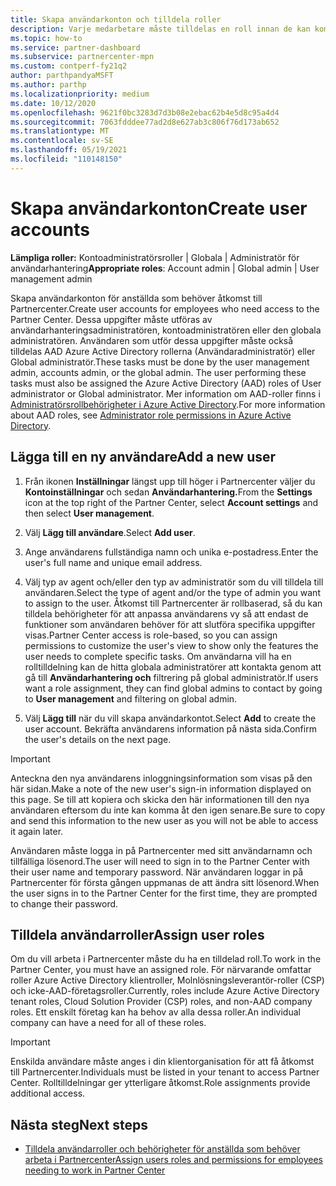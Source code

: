 ```yaml
---
title: Skapa användarkonton och tilldela roller
description: Varje medarbetare måste tilldelas en roll innan de kan komma åt Partnercenter. Lär dig hur du skapar användarkonton, tilldelar roller och anger behörigheter.
ms.topic: how-to
ms.service: partner-dashboard
ms.subservice: partnercenter-mpn
ms.custom: contperf-fy21q2
author: parthpandyaMSFT
ms.author: parthp
ms.localizationpriority: medium
ms.date: 10/12/2020
ms.openlocfilehash: 9621f0bc3283d7d3b08e2ebac62b4e5d8c95a4d4
ms.sourcegitcommit: 7063fdddee77ad2d8e627ab3c806f76d173ab652
ms.translationtype: MT
ms.contentlocale: sv-SE
ms.lasthandoff: 05/19/2021
ms.locfileid: "110148150"
---
```

# <a name="create-user-accounts"></a><span data-ttu-id="23877-104">Skapa användarkonton</span><span class="sxs-lookup"><span data-stu-id="23877-104">Create user accounts</span></span>  

<span data-ttu-id="23877-105">**Lämpliga roller:** Kontoadministratörsroller | Globala | Administratör för användarhantering</span><span class="sxs-lookup"><span data-stu-id="23877-105">**Appropriate roles**: Account admin | Global admin | User management admin</span></span>

<span data-ttu-id="23877-106">Skapa användarkonton för anställda som behöver åtkomst till Partnercenter.</span><span class="sxs-lookup"><span data-stu-id="23877-106">Create user accounts for employees who need access to the Partner Center.</span></span> <span data-ttu-id="23877-107">Dessa uppgifter måste utföras av användarhanteringsadministratören, kontoadministratören eller den globala administratören. Användaren som utför dessa uppgifter måste också tilldelas AAD Azure Active Directory rollerna (Användaradministratör) eller Global administratör.</span><span class="sxs-lookup"><span data-stu-id="23877-107">These tasks must be done by the user management admin, accounts admin, or the global admin. The user performing these tasks must also be assigned the Azure Active Directory (AAD) roles of User administrator or Global administrator.</span></span> <span data-ttu-id="23877-108">Mer information om AAD-roller finns i [Administratörsrollbehörigheter i Azure Active Directory](/azure/active-directory/users-groups-roles/directory-assign-admin-roles).</span><span class="sxs-lookup"><span data-stu-id="23877-108">For more information about AAD roles, see [Administrator role permissions in Azure Active Directory](/azure/active-directory/users-groups-roles/directory-assign-admin-roles).</span></span>

## <a name="add-a-new-user"></a><span data-ttu-id="23877-109">Lägga till en ny användare</span><span class="sxs-lookup"><span data-stu-id="23877-109">Add a new user</span></span>

1. <span data-ttu-id="23877-110">Från ikonen **Inställningar** längst upp till höger i Partnercenter väljer du **Kontoinställningar** och sedan **Användarhantering.**</span><span class="sxs-lookup"><span data-stu-id="23877-110">From the **Settings** icon at the top right of the Partner Center, select **Account settings** and then select **User management**.</span></span>

2. <span data-ttu-id="23877-111">Välj **Lägg till användare**.</span><span class="sxs-lookup"><span data-stu-id="23877-111">Select **Add user**.</span></span>

3. <span data-ttu-id="23877-112">Ange användarens fullständiga namn och unika e-postadress.</span><span class="sxs-lookup"><span data-stu-id="23877-112">Enter the user's full name and unique email address.</span></span>

4. <span data-ttu-id="23877-113">Välj typ av agent och/eller den typ av administratör som du vill tilldela till användaren.</span><span class="sxs-lookup"><span data-stu-id="23877-113">Select the type of agent and/or the type of admin you want to assign to the user.</span></span> <span data-ttu-id="23877-114">Åtkomst till Partnercenter är rollbaserad, så du kan tilldela behörigheter för att anpassa användarens vy så att endast de funktioner som användaren behöver för att slutföra specifika uppgifter visas.</span><span class="sxs-lookup"><span data-stu-id="23877-114">Partner Center access is role-based, so you can assign permissions to customize the user's view to show only the features the user needs to complete specific tasks.</span></span>  <span data-ttu-id="23877-115">Om användarna vill ha en rolltilldelning kan de hitta globala administratörer att kontakta genom att gå till **Användarhantering och** filtrering på global administratör.</span><span class="sxs-lookup"><span data-stu-id="23877-115">If users want a role assignment, they can find global admins to contact by going to **User management** and filtering on global admin.</span></span>

5. <span data-ttu-id="23877-116">Välj **Lägg till** när du vill skapa användarkontot.</span><span class="sxs-lookup"><span data-stu-id="23877-116">Select **Add** to create the user account.</span></span> <span data-ttu-id="23877-117">Bekräfta användarens information på nästa sida.</span><span class="sxs-lookup"><span data-stu-id="23877-117">Confirm the user's details on the next page.</span></span>

> [!IMPORTANT]  
> <span data-ttu-id="23877-118">Anteckna den nya användarens inloggningsinformation som visas på den här sidan.</span><span class="sxs-lookup"><span data-stu-id="23877-118">Make a note of the new user's sign-in information displayed on this page.</span></span> <span data-ttu-id="23877-119">Se till att kopiera och skicka den här informationen till den nya användaren eftersom du inte kan komma åt den igen senare.</span><span class="sxs-lookup"><span data-stu-id="23877-119">Be sure to copy and send this information to the new user as you will not be able to access it again later.</span></span> 

<span data-ttu-id="23877-120">Användaren måste logga in på Partnercenter med sitt användarnamn och tillfälliga lösenord.</span><span class="sxs-lookup"><span data-stu-id="23877-120">The user will need to sign in to the Partner Center with their user name and temporary password.</span></span> <span data-ttu-id="23877-121">När användaren loggar in på Partnercenter för första gången uppmanas de att ändra sitt lösenord.</span><span class="sxs-lookup"><span data-stu-id="23877-121">When the user signs in to the Partner Center for the first time, they are prompted to change their password.</span></span>

## <a name="assign-user-roles"></a><span data-ttu-id="23877-122">Tilldela användarroller</span><span class="sxs-lookup"><span data-stu-id="23877-122">Assign user roles</span></span>

<span data-ttu-id="23877-123">Om du vill arbeta i Partnercenter måste du ha en tilldelad roll.</span><span class="sxs-lookup"><span data-stu-id="23877-123">To work in the Partner Center, you must have an assigned role.</span></span>  <span data-ttu-id="23877-124">För närvarande omfattar roller Azure Active Directory klientroller, Molnlösningsleverantör-roller (CSP) och icke-AAD-företagsroller.</span><span class="sxs-lookup"><span data-stu-id="23877-124">Currently, roles include Azure Active Directory tenant roles, Cloud Solution Provider (CSP) roles, and non-AAD company roles.</span></span> <span data-ttu-id="23877-125">Ett enskilt företag kan ha behov av alla dessa roller.</span><span class="sxs-lookup"><span data-stu-id="23877-125">An individual company can have a need for all of these roles.</span></span>

>[!Important]
><span data-ttu-id="23877-126">Enskilda användare måste anges i din klientorganisation för att få åtkomst till Partnercenter.</span><span class="sxs-lookup"><span data-stu-id="23877-126">Individuals must be listed in your tenant to access Partner Center.</span></span> <span data-ttu-id="23877-127">Rolltilldelningar ger ytterligare åtkomst.</span><span class="sxs-lookup"><span data-stu-id="23877-127">Role assignments provide additional access.</span></span>

## <a name="next-steps"></a><span data-ttu-id="23877-128">Nästa steg</span><span class="sxs-lookup"><span data-stu-id="23877-128">Next steps</span></span>

- [<span data-ttu-id="23877-129">Tilldela användarroller och behörigheter för anställda som behöver arbeta i Partnercenter</span><span class="sxs-lookup"><span data-stu-id="23877-129">Assign users roles and permissions for employees needing to work in Partner Center</span></span>](permissions-overview.md)
